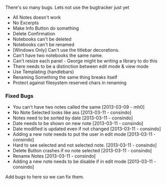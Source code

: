 There's so many bugs. Lets not use the bugtracker just yet

- All Notes doesn't work
- No Excerpts
- Make Info Button do something
- Delete Confirmation
- Notebooks can't be deleted
- Notebooks can't be renamed
- [Windows Only] Can't use the titlebar decorations.
- Can't have two notebooks the same name.
- Can't resize each panel - George might be writing a library to do this
- There needs to be a distinction between edit mode & view mode
- Use Templating (handlebars)
- Renaming Something the same thing breaks itself
- Protect against filesystem reserved chars in renaming

### Fixed Bugs
- You can't have two notes called the same [2013-03-09 - mh0]
- No Note Selected looks like ass [2013-03-11 - consindo]
- Notes need to be sorted by date [2013-03-11 - consindo]
- Date needs to be shown on new note [2013-03-11 - consindo]
- Date modified is updated even if not changed [2013-03-11 - consindo]
- Adding a new note needs to put the user in edit mode [2013-03-11 - consindo]
- Hard to see selected and not selected note. [2013-03-11 - consindo]
- Delete Button crashes if no note selected [2013-03-11 - consindo]
- Rename Notes [2013-03-11 - consindo]
- Adding a new note needs to be disable if in edit mode [2013-03-11 - consindo]

Add bugs to here so we can fix them.
